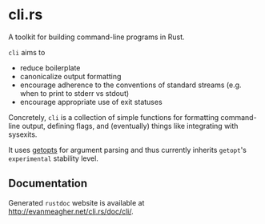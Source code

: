 # cli.rs

A toolkit for building command-line programs in Rust.

`cli` aims to

- reduce boilerplate
- canonicalize output formatting
- encourage adherence to the conventions of standard streams
  (e.g. when to print to stderr vs stdout)
- encourage appropriate use of exit statuses

Concretely, `cli` is a collection of simple functions for formatting
command-line output, defining flags, and (eventually) things like
integrating with sysexits.

It uses [getopts](http://doc.rust-lang.org/getopts/) for argument
parsing and thus currently inherits `getopt`'s `experimental`
stability level.

## Documentation

Generated `rustdoc` website is available at
http://evanmeagher.net/cli.rs/doc/cli/.
